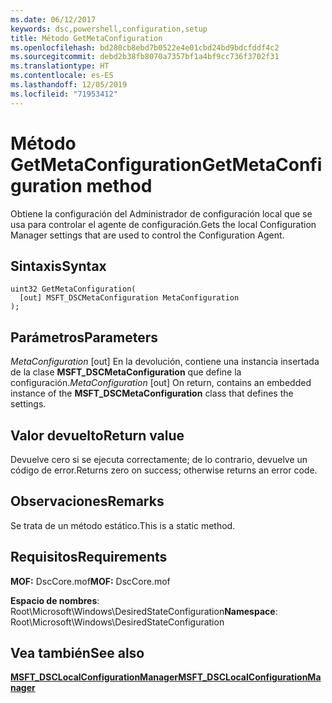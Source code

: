```yaml
---
ms.date: 06/12/2017
keywords: dsc,powershell,configuration,setup
title: Método GetMetaConfiguration
ms.openlocfilehash: bd280cb8ebd7b0522e4e01cbd24bd9bdcfddf4c2
ms.sourcegitcommit: debd2b38fb8070a7357bf1a4bf9cc736f3702f31
ms.translationtype: HT
ms.contentlocale: es-ES
ms.lasthandoff: 12/05/2019
ms.locfileid: "71953412"
---
```

# <a name="getmetaconfiguration-method"></a><span data-ttu-id="164d3-103">Método GetMetaConfiguration</span><span class="sxs-lookup"><span data-stu-id="164d3-103">GetMetaConfiguration method</span></span>

<span data-ttu-id="164d3-104">Obtiene la configuración del Administrador de configuración local que se usa para controlar el agente de configuración.</span><span class="sxs-lookup"><span data-stu-id="164d3-104">Gets the local Configuration Manager settings that are used to control the Configuration Agent.</span></span>

## <a name="syntax"></a><span data-ttu-id="164d3-105">Sintaxis</span><span class="sxs-lookup"><span data-stu-id="164d3-105">Syntax</span></span>

```mof
uint32 GetMetaConfiguration(
  [out] MSFT_DSCMetaConfiguration MetaConfiguration
);
```

## <a name="parameters"></a><span data-ttu-id="164d3-106">Parámetros</span><span class="sxs-lookup"><span data-stu-id="164d3-106">Parameters</span></span>

<span data-ttu-id="164d3-107">*MetaConfiguration* \[out\] En la devolución, contiene una instancia insertada de la clase **MSFT_DSCMetaConfiguration** que define la configuración.</span><span class="sxs-lookup"><span data-stu-id="164d3-107">*MetaConfiguration* \[out\] On return, contains an embedded instance of the **MSFT_DSCMetaConfiguration** class that defines the settings.</span></span>

## <a name="return-value"></a><span data-ttu-id="164d3-108">Valor devuelto</span><span class="sxs-lookup"><span data-stu-id="164d3-108">Return value</span></span>

<span data-ttu-id="164d3-109">Devuelve cero si se ejecuta correctamente; de lo contrario, devuelve un código de error.</span><span class="sxs-lookup"><span data-stu-id="164d3-109">Returns zero on success; otherwise returns an error code.</span></span>

## <a name="remarks"></a><span data-ttu-id="164d3-110">Observaciones</span><span class="sxs-lookup"><span data-stu-id="164d3-110">Remarks</span></span>

<span data-ttu-id="164d3-111">Se trata de un método estático.</span><span class="sxs-lookup"><span data-stu-id="164d3-111">This is a static method.</span></span>

## <a name="requirements"></a><span data-ttu-id="164d3-112">Requisitos</span><span class="sxs-lookup"><span data-stu-id="164d3-112">Requirements</span></span>

<span data-ttu-id="164d3-113">**MOF:** DscCore.mof</span><span class="sxs-lookup"><span data-stu-id="164d3-113">**MOF:** DscCore.mof</span></span>

<span data-ttu-id="164d3-114">**Espacio de nombres**: Root\Microsoft\Windows\DesiredStateConfiguration</span><span class="sxs-lookup"><span data-stu-id="164d3-114">**Namespace**: Root\Microsoft\Windows\DesiredStateConfiguration</span></span>

## <a name="see-also"></a><span data-ttu-id="164d3-115">Vea también</span><span class="sxs-lookup"><span data-stu-id="164d3-115">See also</span></span>

[<span data-ttu-id="164d3-116">**MSFT_DSCLocalConfigurationManager**</span><span class="sxs-lookup"><span data-stu-id="164d3-116">**MSFT_DSCLocalConfigurationManager**</span></span>](msft-dsclocalconfigurationmanager.md)
